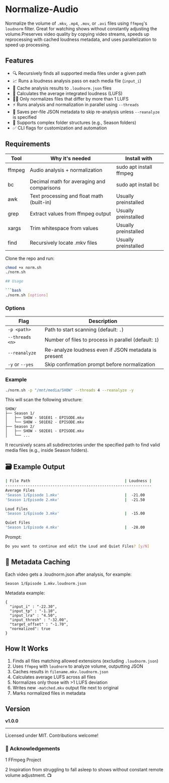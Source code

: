 # Normalize-Audio

Normalize the volume of `.mkv`, `.mp4`, `.mov`, or `.avi` files using `ffmpeg`'s `loudnorm` filter. Great for watching shows without constantly adjusting the volume.Preserves video quality by copying video streams, speeds up reprocessing with cached loudness metadata, and uses parallelization to speed up processing.

## Features

- 🔍 Recursively finds all supported media files under a given path
- 📈 Runs a loudness analysis pass on each media file (`input_i`)
- 📝 Cache analysis results to `.loudnorm.json` files
- 🧮 Calculates the average integrated loudness (LUFS) 
- 🧘‍♂️ Only normalizes files that differ by more than 1 LUFS
- ⚡ Runs analysis and normalization in parallel using `--threads`
- 🧠 Saves per-file JSON metadata to skip re-analysis unless `--reanalyze` is specified
- 📁 Supports complex folder structures (e.g., Season folders)
- ✅ CLI flags for customization and automation

## Requirements

Tool | Why it's needed | Install with
| --- | --- | --- |
ffmpeg | Audio analysis + normalization | sudo apt install ffmpeg
bc | Decimal math for averaging and comparisons | sudo apt install bc
awk | Text processing and float math (built-in) | Usually preinstalled
grep | Extract values from ffmpeg output | Usually preinstalled
xargs | Trim whitespace from values | Usually preinstalled
find | Recursively locate .mkv files | Usually preinstalled

Clone the repo and run:

```bash
chmod +x norm.sh
./norm.sh

## Usage

```bash
./norm.sh [options]
```

### Options

| Flag            | Description                                                                |
|------------------|----------------------------------------------------------------------------|
| `-p <path>`      | Path to start scanning (default: `.`)                                      |
| `--threads <n>`  | Number of files to process in parallel (default: `1`)                      |
| `--reanalyze`    | Re-analyze loudness even if JSON metadata is present                       |
| `-y` or `--yes`  | Skip confirmation prompt before normalization                              |

### Example

```bash
./norm.sh -p "/mnt/media/SHOW" --threads 4 --reanalyze -y
```

This will scan the following structure:

```
SHOW/
├── Season 1/
│   ├── SHOW - S01E01 - EPISODE.mkv
│   └── SHOW - S01E02 - EPISODE.mkv
├── Season 2/
│   ├── SHOW - S02E01 - EPISODE.mkv
│   └── ...
```

It recursively scans all subdirectories under the specified path to find valid media files (e.g., inside Season folders).

## 🗃️ Example Output

```bash
| File Path                                          | Loudness |
-----------------------------------------------------------------
Average Files
'Season 1/Episode 1.mkv'                             |  -21.00
'Season 1/Episode 2.mkv'                             |  -21.50

Loud Files
'Season 1/Episode 3.mkv'                             |  -15.00

Quiet Files
'Season 1/Episode 4.mkv'                             |  -28.00
```

Prompt:

```bash
Do you want to continue and edit the Loud and Quiet Files? [y/N]
```

## 📂 Metadata Caching

Each video gets a .loudnorm.json after analysis, for example:

 ```
Season 1/Episode 1.mkv.loudnorm.json
```

Metadata example:

```
{
  "input_i" : "-22.30",
  "input_tp" : "-1.10",
  "input_lra" : "4.50",
  "input_thresh" : "-32.00",
  "target_offset" : "-1.70",
  "normalized": true
}
```

## How It Works

1. Finds all files matching allowed extensions (excluding `.loudnorm.json`)
2. Uses `ffmpeg` with `loudnorm` to analyze volume, outputting JSON
3. Caches results in `filename.mkv.loudnorm.json`
4. Calculates average LUFS across all files
5. Normalizes only those with >1 LUFS deviation
6. Writes new `-matched.mkv` output file next to original
7. Marks normalized files in metadata

## Version

**v1.0.0**

---

Licensed under MIT. Contributions welcome!

### 💬 Acknowledgements

   1 FFmpeg Project

   2 Inspiration from struggling to fall asleep to shows without constant remote volume adjustment. 📺


